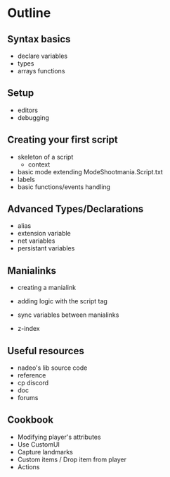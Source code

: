 # Outline

## Syntax basics

* declare variables
* types
* arrays functions

## Setup

* editors
* debugging

## Creating your first script

* skeleton of a script
    * context
* basic mode extending ModeShootmania.Script.txt
* labels
* basic functions/events handling

## Advanced Types/Declarations
* alias
* extension variable
* net variables
* persistant variables

## Manialinks

* creating a manialink
* adding logic with the script tag
* sync variables between manialinks

* z-index

## Useful resources

* nadeo's lib source code
* reference
* cp discord
* doc
* forums

## Cookbook

* Modifying player's attributes
* Use CustomUI
* Capture landmarks
* Custom items / Drop item from player
* Actions




